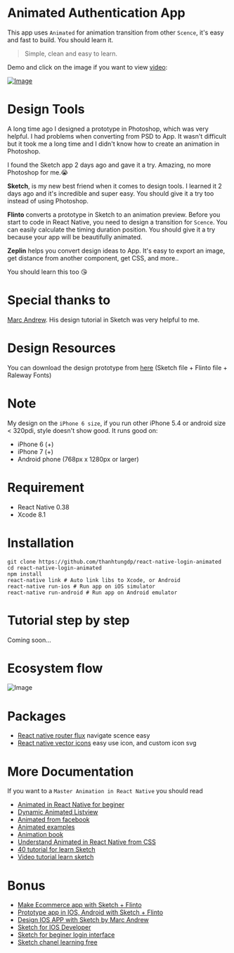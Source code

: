 # Animated Authentication App
This app uses `Animated` for animation transition from other `Scence`, it's easy and fast to build. You should learn it.
> Simple, clean and easy to learn.

Demo and click on the image if you want to view [video](https://youtu.be/rWWZENNhh6M):

[![Image](https://cloud.githubusercontent.com/assets/4653102/20638502/83c8713e-b3db-11e6-9814-0c062ffbc675.gif)](https://youtu.be/rWWZENNhh6M)

# Design Tools
A long time ago I designed a prototype in Photoshop, which was very helpful. I had problems when converting from PSD to App. It wasn't difficult but it took me a long time and I didn't know how to create an animation in Photoshop.

I found the Sketch app 2 days ago and gave it a try. Amazing, no more Photoshop for me.😭

**Sketch**, is my new best friend when it comes to design tools. I learned it 2 days ago and it's incredible and super easy. You should give it a try too instead of using Photoshop.
 
**Flinto** converts a prototype in Sketch to an animation preview. Before you start to code in React Native, you need to design a transition for `Scence`. You can easily calculate the timing duration position. You should give it a try because your app will be beautifully animated.
 
**Zeplin** helps you convert design ideas to App. It's easy to export an image, get distance from another component, get CSS, and more..

You should learn this too 😘

# Special thanks to
[Marc Andrew](https://medium.com/@marcandrew). His design tutorial in Sketch was very helpful to me.

# Design Resources
You can download the design prototype from [here](https://www.dropbox.com/sh/ckvxavfpmojz2gi/AACltbx0qM8w2YSANVUvw1_ma?dl=0) (Sketch file + Flinto file + Raleway Fonts)

# Note
My design on the `iPhone 6 size`, if you run other iPhone 5.4 or android size < 320pdi, style doesn't show good.
It runs good on:
- iPhone 6 (+)
- iPhone 7 (+)
- Android phone (768px x 1280px or larger)

# Requirement
- React Native 0.38
- Xcode 8.1

# Installation
```
git clone https://github.com/thanhtungdp/react-native-login-animated
cd react-native-login-animated
npm install
react-native link # Auto link libs to Xcode, or Android
react-native run-ios # Run app on iOS simulator
react-native run-android # Run app on Android emulator
```

# Tutorial step by step
Coming soon...

# Ecosystem flow
![Image](https://scontent.fsgn2-2.fna.fbcdn.net/t31.0-8/15156857_1186222478130869_1406581156623831552_o.jpg)

# Packages
- [React native router flux](https://github.com/aksonov/react-native-router-flux) navigate scence easy
- [React native vector icons](https://github.com/oblador/react-native-vector-icons) easy use icon, and custom icon svg

# More Documentation
If you want to a `Master Animation in React Native` you should read 
- [Animated in React Native for beginer](https://medium.com/react-native-training/react-native-animations-using-the-animated-api-ebe8e0669fae#.546tkcl8n)
- [Dynamic Animated Listview](https://medium.com/modus-create-front-end-development/dynamic-animated-listview-in-reactnative-879374cbff0d?source=bookmarks---------7---------)
- [Animated from facebook](https://facebook.github.io/react-native/docs/animated.html)
- [Animated examples](http://browniefed.com/blog/react-native-animated-api-basic-example/)
- [Animation book](http://browniefed.com/react-native-animation-book/)
- [Understand Animated in React Native from CSS](http://blog.huynh.io/2015/08/06/react-native-animations/)
- [40 tutorial for learn Sketch](http://www.webdesigndev.com/sketch-app-tutorials/)
- [Video tutorial learn sketch](http://www.learnsketch.com/tutorials.html)

# Bonus
- [Make Ecommerce app with Sketch + Flinto](https://medium.com/@marcandrew/prototyping-an-e-commerce-app-in-flinto-part-1-of-2-988de33005c5#.w3isurxtc)
- [Prototype app in IOS, Android with Sketch + Flinto](https://www.smashingmagazine.com/2015/01/prototyping-ios-android-apps-sketch-freebie/)
- [Design IOS APP with Sketch by Marc Andrew](https://medium.com/sketch-app-sources/designing-an-ios-app-in-sketch-part-1-of-3-7541f4fca87a?source=user_profile---------33---------)
- [Sketch for IOS Developer](https://www.raywenderlich.com/117609/sketch-indie-developers)
- [Sketch for beginer login interface](https://webdesign.tutsplus.com/tutorials/sketch-for-beginners-design-a-login-form-interface--cms-21534)
- [Sketch chanel learning free](https://medium.com/sketch-app)
